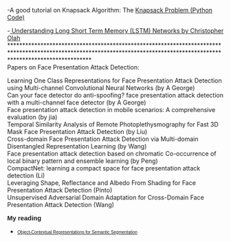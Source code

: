 <div class="project_section">
-A good tutorial on Knapsack Algorithm: The <a href="https://www.google.com/url?q=http%3A%2F%2Fwww.es.ele.tue.nl%2Feducation%2F5MC10%2FSolutions%2Fknapsack.pdf&sa=D">Knapsack Problem </a> <a href="https://github.com/yasar-rehman/Essential-codes/blob/master/Knapsack%20Algorithm"> (Python Code)</a> <br/>

-<a href="https://www.google.com/url?q=http%3A%2F%2Fcolah.github.io%2Fposts%2F2015-08-Understanding-LSTMs%2F&sa=D"> Understanding Long Short Term Memory (LSTM) Networks by Christopher Olah </a> <br/>
************************************************************************************************************************************************************************** <br/>
Papers on Face Presentation Attack Detection:<br/>

Learning One Class Representations for Face Presentation Attack Detection using Multi-channel Convolutional Neural Networks (by A George)<br/>
Can your face detector do anti-spoofing? face presentation attack detection with a multi-channel face detector (by A George)<br/>
Face presentation attack detection in mobile scenarios: A comprehensive evaluation (by jia)<br/>
Temporal Similarity Analysis of Remote Photoplethysmography for Fast 3D Mask Face Presentation Attack Detection (by Liu)<br/>
Cross-domain Face Presentation Attack Detection via Multi-domain Disentangled Representation Learning (by Wang)<br/>
Face presentation attack detection based on chromatic Co-occurrence of local binary pattern and ensemble learning (by Peng)<br/>
CompactNet: learning a compact space for face presentation attack detection (Li)<br/>
Leveraging Shape, Reflectance and Albedo From Shading for Face Presentation Attack Detection (Pinto)<br/>
Unsupervised Adversarial Domain Adaptation for Cross-Domain Face Presentation Attack Detection (Wang)<br/>
</div>

<div class="row">
  <div class="col-md-2 pull-left">
    <div style="font-family: 'Oswald', sans-serif; font-size: 15px"><b>My reading</b> </div>
      </div>
  <div class="col-md-10">
    <ul>
   <li> <div style="font-family: 'Oswald', sans-serif; font-size: 10px"> <a href="https://arxiv.org/pdf/1909.11065.pdf">Object-Contextual Representations for Semantic
Segmentation</a> </div> </li>
      </ul>
    </div>
  </div>

